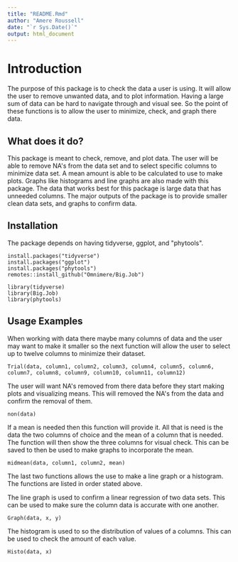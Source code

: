 ```yaml
---
title: "README.Rmd"
author: "Amere Roussell"
date: "`r Sys.Date()`"
output: html_document
---
```




# Introduction


The purpose of this package is to check the data a user is using. It will allow the user to remove unwanted data, and to plot information. Having a large sum of data can be hard to navigate through and visual see. So the point of these functions is to allow the user to minimize, check, and graph there data.

## What does it do?
This package is meant to check, remove, and plot data. The user will be able to remove NA's from the data set and to select specific columns to minimize data set. A mean amount is able to be calculated to use to make plots. Graphs like histograms and line graphs are also made with this package.
The data that works best for this package is large data that has unneeded columns.
The major outputs of the package is to provide smaller clean data sets, and graphs to confirm data.

## Installation

The package depends on having tidyverse, ggplot, and "phytools".

```{r}
install.packages("tidyverse")
install.packages("ggplot")
install.packages("phytools")
remotes::install_github("Omnimere/Big.Job")
```
```{r}
library(tidyverse)
library(Big.Job)
library(phytools)
```

## Usage Examples

When working with data there maybe many columns of data and the user may want to make it smaller so the next function will allow the user to select up to twelve columns to minimize their dataset.

```{r}
Trial(data, column1, column2, column3, column4, column5, column6, column7, column8, column9, column10, column11, column12)
```

The user will want NA's removed from there data before they start making plots and visualizing means. This will removed the NA's from the data and confirm the removal of them.

```{r}
non(data)
```

If a mean is needed then this function will provide it. All that is need is the data the two columns of choice and the mean of a column that is needed. The function will then show the three columns for visual check. This can be saved to then be used to make graphs to incorporate the mean.

```{r}
midmean(data, column1, column2, mean)
```

The last two functions allows the use to make a line graph or a histogram. The functions are listed in order stated above.

The line graph is used to confirm a linear regression of two data sets. This can be used to make sure the column data is accurate with one another.
```{r}
Graph(data, x, y)
```

The histogram is used to so the distribution of values of a columns. This can be used to check the amount of each value.

```{r}
Histo(data, x)
```
